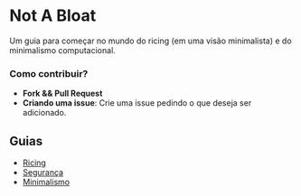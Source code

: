 # Not A Bloat

Um guia para começar no mundo do ricing (em uma visão minimalista) e do minimalismo computacional.

### Como contribuir?
- **Fork && Pull Request**
- **Criando uma issue**: Crie uma issue pedindo o que deseja ser adicionado.

## Guias
- [Ricing](ricing/README.md)
- [Segurança](seguranca/README.md)
- [Minimalismo](minimalismo/README.md)

